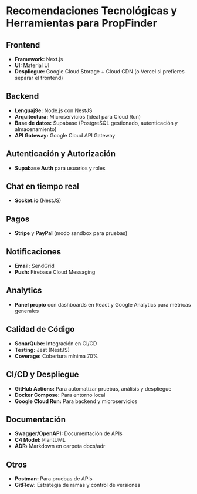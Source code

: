 # Recomendaciones Tecnológicas y Herramientas para PropFinder

## Frontend

- **Framework:** Next.js
- **UI:** Material UI
- **Despliegue:** Google Cloud Storage + Cloud CDN (o Vercel si prefieres separar el frontend)

## Backend

- **Lenguaj9e:** Node.js con NestJS
- **Arquitectura:** Microservicios (ideal para Cloud Run)
- **Base de datos:** Supabase (PostgreSQL gestionado, autenticación y almacenamiento)
- **API Gateway:** Google Cloud API Gateway

## Autenticación y Autorización

- **Supabase Auth** para usuarios y roles

## Chat en tiempo real

- **Socket.io** (NestJS)

## Pagos

- **Stripe** y **PayPal** (modo sandbox para pruebas)

## Notificaciones

- **Email:** SendGrid
- **Push:** Firebase Cloud Messaging

## Analytics

- **Panel propio** con dashboards en React y Google Analytics para métricas generales

## Calidad de Código

- **SonarQube:** Integración en CI/CD
- **Testing:** Jest (NestJS)
- **Coverage:** Cobertura mínima 70%

## CI/CD y Despliegue

- **GitHub Actions:** Para automatizar pruebas, análisis y despliegue
- **Docker Compose:** Para entorno local
- **Google Cloud Run:** Para backend y microservicios

## Documentación

- **Swagger/OpenAPI:** Documentación de APIs
- **C4 Model:** PlantUML
- **ADR:** Markdown en carpeta docs/adr

## Otros

- **Postman:** Para pruebas de APIs
- **GitFlow:** Estrategia de ramas y control de versiones
